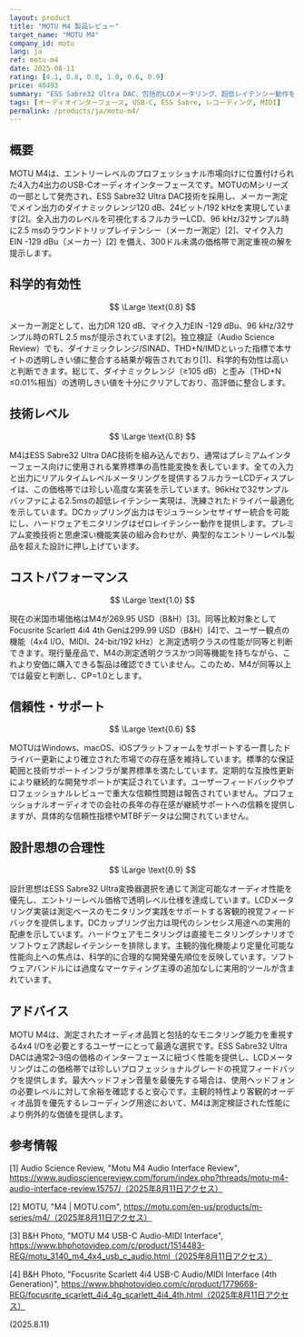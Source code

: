 ```yaml
---
layout: product
title: "MOTU M4 製品レビュー"
target_name: "MOTU M4"
company_id: motu
lang: ja
ref: motu-m4
date: 2025-08-11
rating: [4.1, 0.8, 0.8, 1.0, 0.6, 0.9]
price: 40493
summary: "ESS Sabre32 Ultra DAC、包括的LCDメータリング、超低レイテンシー動作を搭載し、競争力のある価格設定でエントリーレベルの4x4 USB-Cオーディオインターフェースとして優れた測定性能を実現。"
tags: [オーディオインターフェース, USB-C, ESS Sabre, レコーディング, MIDI]
permalink: /products/ja/motu-m4/
---
```


## 概要

MOTU M4は、エントリーレベルのプロフェッショナル市場向けに位置付けられた4入力4出力のUSB-Cオーディオインターフェースです。MOTUのMシリーズの一部として発売され、ESS Sabre32 Ultra DAC技術を採用し、メーカー測定でメイン出力のダイナミックレンジ120 dB、24ビット/192 kHzを実現しています[2]。全入出力のレベルを可視化するフルカラーLCD、96 kHz/32サンプル時に2.5 msのラウンドトリップレイテンシー（メーカー測定）[2]、マイク入力EIN -129 dBu（メーカー）[2] を備え、300ドル未満の価格帯で測定重視の解を提示します。

## 科学的有効性

$$ \Large \text{0.8} $$

メーカー測定として、出力DR 120 dB、マイク入力EIN -129 dBu、96 kHz/32サンプル時のRTL 2.5 msが提示されています[2]。独立検証（Audio Science Review）でも、ダイナミックレンジ/SINAD、THD+N/IMDといった指標で本サイトの透明しきい値に整合する結果が報告されており[1]、科学的有効性は高いと判断できます。総じて、ダイナミックレンジ（≥105 dB）と歪み（THD+N ≤0.01%相当）の透明しきい値を十分にクリアしており、高評価に整合します。

## 技術レベル

$$ \Large \text{0.8} $$

M4はESS Sabre32 Ultra DAC技術を組み込んでおり、通常はプレミアムインターフェース向けに使用される業界標準の高性能変換を表しています。全ての入力と出力にリアルタイムレベルメータリングを提供するフルカラーLCDディスプレイは、この価格帯では珍しい高度な実装を示しています。96kHzで32サンプルバッファによる2.5msの超低レイテンシー実現は、洗練されたドライバー最適化を示しています。DCカップリング出力はモジュラーシンセサイザー統合を可能にし、ハードウェアモニタリングはゼロレイテンシー動作を提供します。プレミアム変換技術と思慮深い機能実装の組み合わせが、典型的なエントリーレベル製品を超えた設計に押し上げています。

## コストパフォーマンス

$$ \Large \text{1.0} $$

現在の米国市場価格はM4が269.95 USD（B&H）[3]。同等比較対象としてFocusrite Scarlett 4i4 4th Genは299.99 USD（B&H）[4]で、ユーザー観点の機能（4x4 I/O、MIDI、24-bit/192 kHz）と測定透明クラスの性能が同等と判断できます。現行量産品で、M4の測定透明クラスかつ同等機能を持ちながら、これより安価に購入できる製品は確認できていません。このため、M4が同等以上では最安と判断し、CP=1.0とします。

## 信頼性・サポート

$$ \Large \text{0.6} $$

MOTUはWindows、macOS、iOSプラットフォームをサポートする一貫したドライバー更新により確立された市場での存在感を維持しています。標準的な保証範囲と技術サポートインフラが業界標準を満たしています。定期的な互換性更新により継続的な開発サポートが実証されています。ユーザーフィードバックやプロフェッショナルレビューで重大な信頼性問題は報告されていません。プロフェッショナルオーディオでの会社の長年の存在感が継続サポートへの信頼を提供しますが、具体的な信頼性指標やMTBFデータは公開されていません。

## 設計思想の合理性

$$ \Large \text{0.9} $$

設計思想はESS Sabre32 Ultra変換器選択を通じて測定可能なオーディオ性能を優先し、エントリーレベル価格で透明レベル仕様を達成しています。LCDメータリング実装は測定ベースのモニタリング実践をサポートする客観的視覚フィードバックを提供します。DCカップリング出力は現代のシンセシス用途への実用的配慮を示しています。ハードウェアモニタリングは直接モニタリングシナリオでソフトウェア誘起レイテンシーを排除します。主観的強化機能より定量化可能な性能向上への焦点は、科学的に合理的な開発優先順位を反映しています。ソフトウェアバンドルには過度なマーケティング主導の追加なしに実用的ツールが含まれています。

## アドバイス

MOTU M4は、測定されたオーディオ品質と包括的なモニタリング能力を重視する4x4 I/Oを必要とするユーザーにとって最適な選択です。ESS Sabre32 Ultra DACは通常2–3倍の価格のインターフェースに紐づく性能を提供し、LCDメータリングはこの価格帯では珍しいプロフェッショナルグレードの視覚フィードバックを提供します。最大ヘッドフォン音量を最優先する場合は、使用ヘッドフォンの必要レベルに対して余裕を確認すると安心です。主観的特性より客観的オーディオ品質を優先するレコーディング用途において、M4は測定検証された性能により例外的な価値を提供します。

## 参考情報

[1] Audio Science Review, "Motu M4 Audio Interface Review", https://www.audiosciencereview.com/forum/index.php?threads/motu-m4-audio-interface-review.15757/（2025年8月11日アクセス）

[2] MOTU, "M4 | MOTU.com", https://motu.com/en-us/products/m-series/m4/（2025年8月11日アクセス）

[3] B&H Photo, "MOTU M4 USB-C Audio-MIDI Interface", https://www.bhphotovideo.com/c/product/1514483-REG/motu_3140_m4_4x4_usb_c_audio.html（2025年8月11日アクセス）

[4] B&H Photo, "Focusrite Scarlett 4i4 USB-C Audio/MIDI Interface (4th Generation)", https://www.bhphotovideo.com/c/product/1779668-REG/focusrite_scarlett_4i4_4g_scarlett_4i4_4th.html（2025年8月11日アクセス）

(2025.8.11)